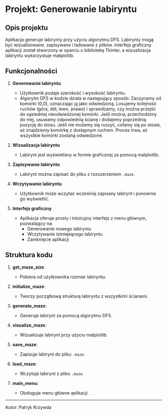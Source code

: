 
# Projekt: Generowanie labiryntu

## Opis projektu

Aplikacja generuje labirynty przy użyciu algorytmu DFS. Labirynty mogą być wizualizowane, zapisywane i ładowane z plików. Interfejs graficzny aplikacji został stworzony w oparciu o bibliotekę Tkinter, a wizualizacja labiryntu wykorzystuje matplotlib.

## Funkcjonalności

1. **Generowanie labiryntu**

   - Użytkownik podaje szerokość i wysokość labiryntu.
   - Algorytm DFS w kodzie działa w następujący sposób:
       Zaczynamy od komórki (0,0), oznaczając ją jako odwiedzoną.
       Losujemy kolejność ruchów (góra, dół, lewo, prawo) i sprawdzamy, czy można przejść do sąsiedniej nieodwiedzonej komórki.
       Jeśli można, przechodzimy do niej, usuwamy odpowiednią ścianę i dodajemy poprzednią pozycję do stosu.
       Jeśli nie możemy się ruszyć, cofamy się po stosie, aż znajdziemy komórkę z dostępnym ruchem.
       Proces trwa, aż wszystkie komórki zostaną odwiedzone.

2. **Wizualizacja labiryntu**

   - Labirynt jest wyświetlany w formie graficznej za pomocą matplotlib.

3. **Zapisywanie labiryntu**

   - Labirynt można zapisać do pliku z rozszerzeniem `.maze`.

4. **Wczytywanie labiryntu**

   - Użytkownik może wczytać wcześniej zapisany labirynt i ponownie go wyświetlić.

5. **Interfejs graficzny**

   - Aplikacja oferuje prosty i intuicyjny interfejs z menu głównym, pozwalający na:
     - Generowanie nowego labiryntu
     - Wczytywanie istniejeącego labiryntu
     - Zamknięcie aplikacji

## Struktura kodu

1. **get\_maze\_size**:

   - Pobiera od użytkownika rozmiar labiryntu.

2. **initialize\_maze**:

   - Tworzy początkową strukturę labiryntu z wszystkimi ścianami.

3. **generate\_maze**:

   - Generuje labirynt za pomocą algorytmu DFS.

4. **visualize\_maze**:

   - Wizualizuje labirynt przy użyciu matplotlib.

5. **save\_maze**:

   - Zapisuje labirynt do pliku `.maze`.

6. **load\_maze**:

   - Wczytuje labirynt z pliku `.maze`.

7. **main\_menu**:

   - Obsługuje menu główne aplikacji.

---

Autor: Patryk Krzywda

